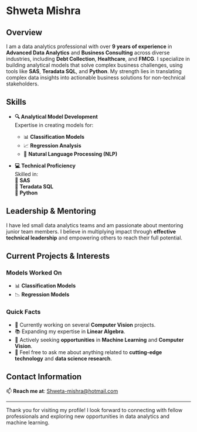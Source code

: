 # **Shweta Mishra**  

## **Overview**  
I am a data analytics professional with over **9 years of experience** in **Advanced Data Analytics** and **Business Consulting** across diverse industries, including **Debt Collection**, **Healthcare**, and **FMCG**. I specialize in building analytical models that solve complex business challenges, using tools like **SAS**, **Teradata SQL**, and **Python**. My strength lies in translating complex data insights into actionable business solutions for non-technical stakeholders.

## **Skills**  
- **🔍 Analytical Model Development**  
  Expertise in creating models for:
  - 📊 **Classification Models**
  - 📈 **Regression Analysis**
  - 🧠 **Natural Language Processing (NLP)**

- **💻 Technical Proficiency**  
  Skilled in:\
   🔹 **SAS**  
   🔹 **Teradata SQL**  
   🔹 **Python**

## **Leadership & Mentoring**  
I have led small data analytics teams and am passionate about mentoring junior team members. I believe in multiplying impact through **effective technical leadership** and empowering others to reach their full potential.

## **Current Projects & Interests**  
### **Models Worked On**  
- 📊 **Classification Models**  
- 📉 **Regression Models**  

### **Quick Facts**  
- 🔭 Currently working on several **Computer Vision** projects.  
- 📚 Expanding my expertise in **Linear Algebra**.  
- 🤖 Actively seeking **opportunities** in **Machine Learning** and **Computer Vision**.  
- 💬 Feel free to ask me about anything related to **cutting-edge technology** and **data science research**.

## **Contact Information**  
📫 **Reach me at**: [Shweta-mishra@hotmail.com](mailto:Shweta-mishra@hotmail.com)

---

Thank you for visiting my profile! I look forward to connecting with fellow professionals and exploring new opportunities in data analytics and machine learning.  
